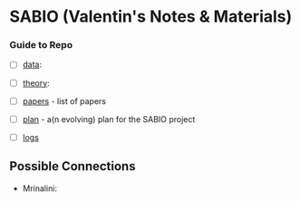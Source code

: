 # SABIO (Valentin's Notes & Materials)

### Guide to Repo

 - [ ] [data](/data): 
 - [ ] [theory](/theory):
 - [ ] [papers](/papers.md) - list of papers
 - [ ] [plan](/plan.md) - a(n evolving) plan for the SABIO project
 - [ ] [logs](/logs.md)


## Possible Connections


- Mrinalini:

